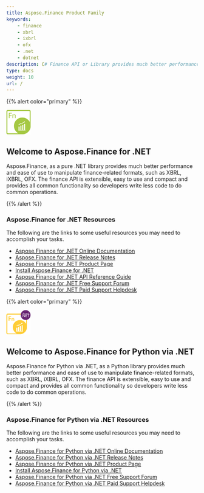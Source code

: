 ```yaml
---
title: Aspose.Finance Product Family
keywords:
    - finance
    - xbrl
    - ixbrl
    - ofx
    - .net
    - dotnet
description: C# Finance API or Library provides much better performance and ease of use to manipulate finance-related formats, such as XBRL, iXBRL, OFX.
type: docs
weight: 10
url: /
---
```


{{% alert color="primary" %}}

<img src="home_1.png" style="width:64px;height:64px;" alt="Aspose.Finance for .NET Product Logo" />

<h2>Welcome to Aspose.Finance for .NET</h2>

Aspose.Finance, as a pure .NET library provides much better performance and ease of use to manipulate finance-related formats, such as XBRL, iXBRL, OFX. The finance API is extensible, easy to use and compact and provides all common functionality so developers write less code to do common operations.

{{% /alert %}}

<h3>Aspose.Finance for .NET Resources</h3>

The following are the links to some useful resources you may need to accomplish your tasks.

- [Aspose.Finance for .NET Online Documentation](/finance/net/)
- [Aspose.Finance for .NET Release Notes](/finance/net/release-notes/)
- [Aspose.Finance for .NET Product Page](https://products.aspose.com/finance/net)
- [Install Aspose.Finance for .NET](/finance/net/installation/)
- [Aspose.Finance for .NET API Reference Guide](https://apireference.aspose.com/finance/net)
- [Aspose.Finance for .NET Free Support Forum](https://forum.aspose.com/c/finance)
- [Aspose.Finance for .NET Paid Support Helpdesk](https://helpdesk.aspose.com/)

{{% alert color="primary" %}}

<img src="home_2.png" style="width:64px;height:64px;" alt="Aspose.Finance for Python via .NET Product Logo" />

<h2>Welcome to Aspose.Finance for Python via .NET</h2>

Aspose.Finance for Python via .NET, as a Python library provides much better performance and ease of use to manipulate finance-related formats, such as XBRL, iXBRL, OFX. The finance API is extensible, easy to use and compact and provides all common functionality so developers write less code to do common operations.

{{% /alert %}}

<h3>Aspose.Finance for Python via .NET Resources</h3>

The following are the links to some useful resources you may need to accomplish your tasks.

- [Aspose.Finance for Python via .NET Online Documentation](/finance/python-net/)
- [Aspose.Finance for Python via .NET Release Notes](/finance/python-net/release-notes/)
- [Aspose.Finance for Python via .NET Product Page](https://products.aspose.com/finance/python-net)
- [Install Aspose.Finance for Python via .NET](/finance/python-net/installation/)
- [Aspose.Finance for Python via .NET Free Support Forum](https://forum.aspose.com/c/finance)
- [Aspose.Finance for Python via .NET Paid Support Helpdesk](https://helpdesk.aspose.com/)